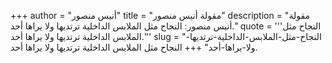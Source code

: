 +++
author = "أنيس منصور"
title = "مقولة أنيس منصور"
description = "مقولة أنيس منصور: النجاح مثل الملابس الداخلية ترتديها ولا يراها أحد."
quote = '''النجاح مثل الملابس الداخلية ترتديها ولا يراها أحد.''' 
slug = "النجاح-مثل-الملابس-الداخلية-ترتديها-ولا-يراها-أحد"
+++
النجاح مثل الملابس الداخلية ترتديها ولا يراها أحد.
